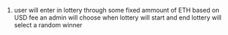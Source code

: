 1. user will enter in lottery through some fixed ammount of ETH based on USD fee
an admin will choose when lottery will start and end 
lottery will select a random winner 